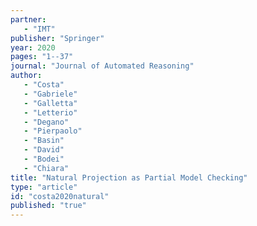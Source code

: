 ```yaml
---
partner: 
   - "IMT"
publisher: "Springer"
year: 2020
pages: "1--37"
journal: "Journal of Automated Reasoning"
author: 
   - "Costa"
   - "Gabriele"
   - "Galletta"
   - "Letterio"
   - "Degano"
   - "Pierpaolo"
   - "Basin"
   - "David"
   - "Bodei"
   - "Chiara"
title: "Natural Projection as Partial Model Checking"
type: "article"
id: "costa2020natural"
published: "true"
---
```

